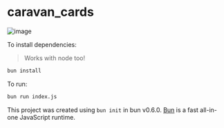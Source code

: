 # caravan_cards
![image](https://github.com/salfedev/caravan_cards/assets/36533513/4c0eb27f-299a-40b7-a301-045cfce5f148)

To install dependencies:

>Works with node too!

```bash
bun install
```

To run:

```bash
bun run index.js
```

This project was created using `bun init` in bun v0.6.0. [Bun](https://bun.sh) is a fast all-in-one JavaScript runtime.
